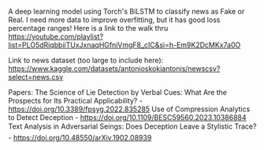 A deep learning model using Torch's BiLSTM to classify news as Fake or Real. I need more data to improve overfitting, but it has good loss percentage ranges! Here is a link to the walk thru https://youtube.com/playlist?list=PLO5dRiqbbiiTUxJxnaqHGfniVmgF8_cIC&si=h-Em9K2DcMKx7a0O

Link to news dataset (too large to include here): https://www.kaggle.com/datasets/antonioskokiantonis/newscsv?select=news.csv

Papers:
The Science of Lie Detection by Verbal Cues: What Are the Prospects for Its Practical Applicability? - https://doi.org/10.3389/fpsyg.2022.835285
Use of Compression Analytics to Detect Deception - https://doi.org/10.1109/BESC59560.2023.10386884
Text Analysis in Adversarial Seings: Does Deception Leave a Stylistic Trace? - https://doi.org/10.48550/arXiv.1902.08939
